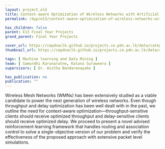 ```yaml
---
layout: project_old
title: Context-aware Optimization of Wireless Networks with Artificial Intelligence
permalink: /4yp/e13/context-aware-optimization-of-wireless-networks-with-ai

has_children: false
parent: E13 Final Year Projects
grand_parent: Final Year Projects

cover_url: https://cepdnaclk.github.io/projects.ce.pdn.ac.lk/data/categories/4yp/cover_page.jpg
thumbnail_url: https://cepdnaclk.github.io/projects.ce.pdn.ac.lk/data/categories/4yp/thumbnail.jpg

tags: [	Machine learning and Data Mining ]
team: [ Samurdhi Karunaratne, Kalana Suraweera ]
supervisors: [ Dr. Asitha Bandaranayake ]

has_publication: no
publication: ""
---
```


Wireless Mesh Networks (WMNs) has been extensively studied as a viable candidate to power the next generation of wireless networks. Even though throughput and delay optimization has been well dealt with in the past, we outline the need for context-aware optimization—throughput-sensitive clients should receive optimized throughput and delay-sensitive clients should receive optimized delay. We proceed to present a novel advised reinforcement learning framework that handles routing and association control to solve a single-objective version of our problem and verify the effectiveness of the proposed approach with extensive packet level simulations.

